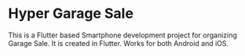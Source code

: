 # Hyper Garage Sale

This is a Flutter based Smartphone development project for organizing Garage Sale. It is created in Flutter. Works for both Android and iOS.
